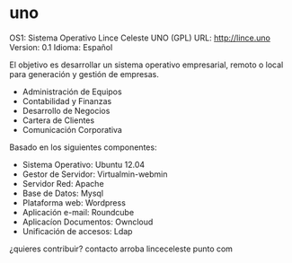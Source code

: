 uno
===

OS1: Sistema Operativo Lince Celeste UNO (GPL)
URL: http://lince.uno
Version:  0.1
Idioma:   Español

El objetivo es desarrollar un sistema operativo empresarial, remoto o local para generación y gestión de empresas.

+ Administración de Equipos
+ Contabilidad y Finanzas
+ Desarrollo de Negocios
+ Cartera de Clientes
+ Comunicación Corporativa

Basado en los siguientes componentes:

+ Sistema Operativo:      Ubuntu 12.04
+ Gestor de Servidor:     Virtualmin-webmin
+ Servidor Red:           Apache
+ Base de Datos:          Mysql
+ Plataforma web:         Wordpress
+ Aplicación e-mail:      Roundcube
+ Aplicacíon Documentos:  Owncloud
+ Unificación de accesos: Ldap

¿quieres contribuir? contacto arroba linceceleste punto com


 


